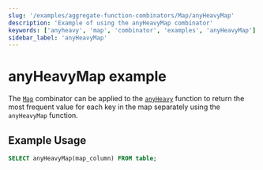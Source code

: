 ```yaml
---
slug: '/examples/aggregate-function-combinators/Map/anyHeavyMap'
description: 'Example of using the anyHeavyMap combinator'
keywords: ['anyheavy', 'map', 'combinator', 'examples', 'anyHeavyMap']
sidebar_label: 'anyHeavyMap'
---
```


# anyHeavyMap example

The [`Map`](/sql-reference/aggregate-functions/combinators#-map) combinator can be applied to the [`anyHeavy`](/sql-reference/aggregate-functions/reference/anyheavy) function to return the most frequent value for each key in the map separately using the `anyHeavyMap` function.

## Example Usage

```sql
SELECT anyHeavyMap(map_column) FROM table;
``` 